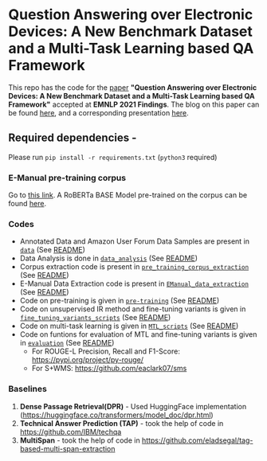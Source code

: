 # Question Answering over Electronic Devices: A New Benchmark Dataset and a Multi-Task Learning based QA Framework

This repo has the code for the [paper](https://arxiv.org/abs/2109.05897) **"Question Answering over Electronic Devices: A New Benchmark Dataset and a Multi-Task Learning based QA Framework"** accepted at **EMNLP 2021 Findings**. The blog on this paper can be found [here](https://medium.com/@nandyabhilash/question-answering-over-electronic-devices-a-new-benchmark-dataset-and-a-multi-task-learning-based-5ac5661dc858), and a corresponding presentation [here](https://docs.google.com/presentation/d/1k2qj6cmh3C1ZXmlYzscPlM3sRubD7kzqEDP2npvkK6c/edit?usp=sharing).

## Required dependencies -

Please run `pip install -r requirements.txt` (`python3` required)

### E-Manual pre-training corpus

Go to [this link](https://drive.google.com/drive/folders/1-gX1DlmVodP6OVRJC3WBRZoGgxPuJvvt?usp=sharing). A RoBERTa BASE Model pre-trained on the corpus can be found [here](https://huggingface.co/AnonymousSub/EManuals_Roberta).

### Codes

- Annotated Data and Amazon User Forum Data Samples are present in [`data`](https://github.com/anon-submission2020/Anonymous-Submission-EMNLP2021/tree/main/data) (See [README](https://github.com/anon-submission2020/Anonymous-Submission-EMNLP2021/tree/main/data/README.md))
- Data Analysis is done in [`data_analysis`](https://github.com/anon-submission2020/Anonymous-Submission-EMNLP2021/tree/main/data_analysis) (See [README](https://github.com/anon-submission2020/Anonymous-Submission-EMNLP2021/tree/main/data_analysis/README.md))
- Corpus extraction code is present in [`pre_training_corpus_extraction`](https://github.com/anon-submission2020/Anonymous-Submission-EMNLP2021/tree/main/pre_training_corpus_extraction) (See [README](https://github.com/anon-submission2020/Anonymous-Submission-EMNLP2021/tree/main/pre_training_corpus_extraction/README.md))
- E-Manual Data Extraction code is present in [`EManual_data_extraction`](https://github.com/anon-submission2020/Anonymous-Submission-EMNLP2021/tree/main/EManual_data_extraction) (See [README](https://github.com/anon-submission2020/Anonymous-Submission-EMNLP2021/tree/main/EManual_data_extraction/README.md))
- Code on pre-training is given in [`pre-training`](https://github.com/anon-submission2020/Anonymous-Submission-EMNLP2021/tree/main/pre-training) (See [README](https://github.com/anon-submission2020/Anonymous-Submission-EMNLP2021/tree/main/pre-training/README.md))
- Code on unsupervised IR method and fine-tuning variants is given in [`fine_tuning_variants_scripts`](https://github.com/anon-submission2020/Anonymous-Submission-EMNLP2021/tree/main/fine_tuning_variants_scripts) (See [README](https://github.com/anon-submission2020/Anonymous-Submission-EMNLP2021/tree/main/fine_tuning_variants_scripts/README.md))
- Code on multi-task learning is given in [`MTL_scripts`](https://github.com/anon-submission2020/Anonymous-Submission-EMNLP2021/tree/main/MTL_scripts) (See [README](https://github.com/anon-submission2020/Anonymous-Submission-EMNLP2021/tree/main/MTL_scripts/README.md))
- Code on funtions for evaluation of MTL and fine-tuning variants is given in [`evaluation`](https://github.com/anon-submission2020/Anonymous-Submission-EMNLP2021/tree/main/evaluation) (See [README](https://github.com/anon-submission2020/Anonymous-Submission-EMNLP2021/tree/main/evaluation/README.md))
  - For ROUGE-L Precision, Recall and F1-Score: https://pypi.org/project/py-rouge/
  - For S+WMS: https://github.com/eaclark07/sms

### Baselines

1. **Dense Passage Retrieval(DPR)** - Used HuggingFace implementation (https://huggingface.co/transformers/model_doc/dpr.html)
2. **Technical Answer Prediction (TAP)** - took the help of code in https://github.com/IBM/techqa
3. **MultiSpan** - took the help of code in https://github.com/eladsegal/tag-based-multi-span-extraction
